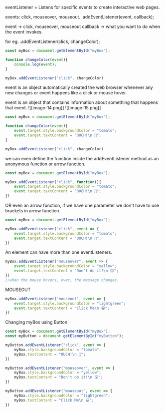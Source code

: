 eventListener = Listens for specific events to create interactive web pages.

events: click, mouseover, mouseout.
.addEventListener(event, callback);

event -> click, mouseover, mouseout
callback -> what you want to do when the event invokes.

for eg. .addEventListener(click, changeColor);

```js
const myBox = document.getElementById("myBox");

function changeColor(event){
    console.log(event);
}

myBox.addEventListener("click", changeColor)
```

event is an object automatically created the web browser whenever any new changes or event happens like a click or mouse hover.

event is an object that contains information about something that happens that event.
![[image-14.png]]
![[image-15.png]]

```js
const myBox = document.getElementById("myBox");

function changeColor(event){
    event.target.style.backgroundColor = "tomato";
    event.target.textContent = "OUCH!\n 🤕";
}

myBox.addEventListener("click", changeColor)
```

we can even define the function inside the addEventListener method as an anonymous function or arrow function.

```js
const myBox = document.getElementById("myBox");

myBox.addEventListener("click", function(){
    event.target.style.backgroundColor = "tomato";
    event.target.textContent = "OUCH!\n 🤕";
})
```

OR even an arrow function, if we have one parameter we don't have to use brackets in arrow function.

```js
const myBox = document.getElementById("myBox");

myBox.addEventListener("click", event => {
    event.target.style.backgroundColor = "tomato";
    event.target.textContent = "OUCH!\n 🤕";
})
```

An element can have more than one eventListeners.
```js
myBox.addEventListener("mouseover", event => {
    event.target.style.backgroundColor = "yellow";
    event.target.textContent = "Don't do it!\n 😲";
})
//when the mouse hovers, over, the message changes.
```

MOUSEOUT
```js
myBox.addEventListener("mouseout", event => {
    event.target.style.backgroundColor = "lightgreen";
    event.target.textContent = "Click Me\n 😀";
})
```


Changing myBox using Button

```js
const myBox = document.getElementById("myBox");
const myButton = document.getElementById("myButton");

myButton.addEventListener("click", event => {
    myBox.style.backgroundColor = "tomato";
    myBox.textContent = "OUCH!\n 🤕";
})

myButton.addEventListener("mouseover", event => {
    myBox.style.backgroundColor = "yellow";
    myBox.textContent = "Don't do it!\n 😲";
})

myButton.addEventListener("mouseout", event => {
    myBox.style.backgroundColor = "lightgreen";
    myBox.textContent = "Click Me\n 😀";
})
```

